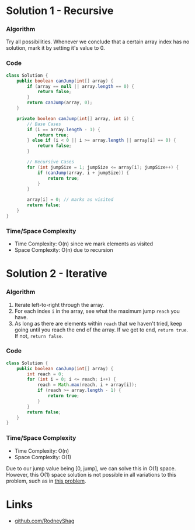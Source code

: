 # Solution 1 - Recursive

### Algorithm

Try all possibilities. Whenever we conclude that a certain array index has no solution, mark it by setting it's value to 0.

### Code

```java
class Solution {
    public boolean canJump(int[] array) {
        if (array == null || array.length == 0) {
            return false;
        }
        return canJump(array, 0);
    }

    private boolean canJump(int[] array, int i) {
        // Base Cases
        if (i == array.length - 1) {
            return true;
        } else if (i < 0 || i >= array.length || array[i] == 0) {
            return false;
        }

        // Recursive Cases
        for (int jumpSize = 1; jumpSize <= array[i]; jumpSize++) {
            if (canJump(array, i + jumpSize)) {
                return true;
            }
        }

        array[i] = 0; // marks as visited
        return false;
    }
}
```

### Time/Space Complexity

-  Time Complexity: O(n) since we mark elements as visited
- Space Complexity: O(n) due to recursion


# Solution 2 - Iterative

### Algorithm

1. Iterate left-to-right through the array.
1. For each index `i` in the array, see what the maximum jump `reach` you have.
1. As long as there are elements within `reach` that we haven't tried, keep going until you reach the end of the array. If we get to end, `return true`. If not, `return false`.

### Code

```java
class Solution {
    public boolean canJump(int[] array) {
        int reach = 0;
        for (int i = 0; i <= reach; i++) {
            reach = Math.max(reach, i + array[i]);
            if (reach >= array.length - 1) {
                return true;
            }
        }
        return false;
    }
}
```

### Time/Space Complexity

-  Time Complexity: O(n)
- Space Complexity: O(1)

Due to our jump value being [0, jump], we can solve this in O(1) space. However, this O(1) space solution is not possible in all variations to this problem, such as in [this problem](https://github.com/RodneyShag/Interview_solutions/blob/master/Questions/HackerRank/Java%201D%20Array.md).


# Links

- [github.com/RodneyShag](https://github.com/RodneyShag)
